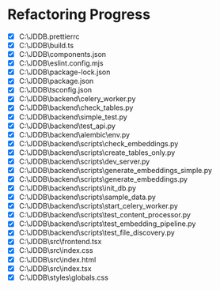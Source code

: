 # Refactoring Progress

- [x] C:\JDDB\.prettierrc
- [x] C:\JDDB\build.ts
- [x] C:\JDDB\components.json
- [x] C:\JDDB\eslint.config.mjs
- [x] C:\JDDB\package-lock.json
- [x] C:\JDDB\package.json
- [x] C:\JDDB\tsconfig.json
- [x] C:\JDDB\backend\celery_worker.py
- [x] C:\JDDB\backend\check_tables.py
- [x] C:\JDDB\backend\simple_test.py
- [x] C:\JDDB\backend\test_api.py
- [x] C:\JDDB\backend\alembic\env.py
- [x] C:\JDDB\backend\scripts\check_embeddings.py
- [x] C:\JDDB\backend\scripts\create_tables_only.py
- [x] C:\JDDB\backend\scripts\dev_server.py
- [x] C:\JDDB\backend\scripts\generate_embeddings_simple.py
- [x] C:\JDDB\backend\scripts\generate_embeddings.py
- [x] C:\JDDB\backend\scripts\init_db.py
- [x] C:\JDDB\backend\scripts\sample_data.py
- [x] C:\JDDB\backend\scripts\start_celery_worker.py
- [x] C:\JDDB\backend\scripts\test_content_processor.py
- [x] C:\JDDB\backend\scripts\test_embedding_pipeline.py
- [x] C:\JDDB\backend\scripts\test_file_discovery.py
- [x] C:\JDDB\src\frontend.tsx
- [x] C:\JDDB\src\index.css
- [x] C:\JDDB\src\index.html
- [x] C:\JDDB\src\index.tsx
- [x] C:\JDDB\styles\globals.css
